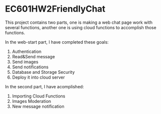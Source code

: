 # EC601HW2FriendlyChat
This project contains two parts, one is making a web chat page work with several functions, another one is using cloud functions to accomplish those functions.

In the web-start part, I have completed these goals:
1. Authentication
2. Read&Send message
3. Send images
4. Send notifications
5. Database and Storage Security
6. Deploy it into cloud server

In the second part, I have acomplished:
1. Importing Cloud Functions
2. Images Moderation
3. New message notification
